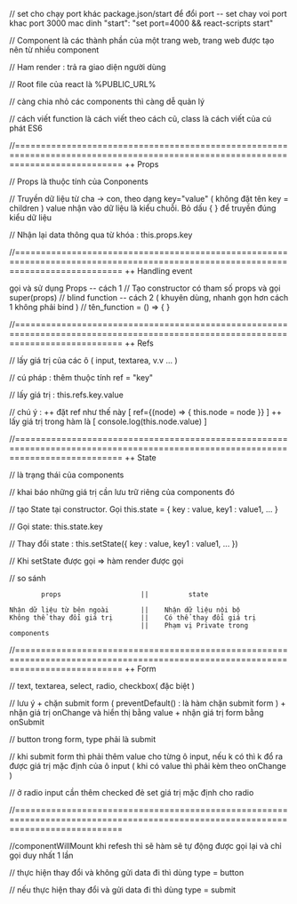 // set cho chạy port khác package.json/start để đổi port
-- set chay voi port khac port 3000 mac dinh
"start": "set port=4000 && react-scripts start"

// Component là các thành phần của một trang web, trang web được tạo nên từ nhiều component

// Ham render : trả ra giao diện người dùng

// Root file của react là %PUBLIC_URL%

// càng chia nhỏ các components thì càng dễ quản lý

// cách viết function là cách viết theo cách cũ, class là cách viết của cú phát ES6

//=================================================================================================================================
++ Props

// Props là thuộc tính của Conponents

// Truyền dữ liệu từ cha -> con, theo dạng key="value" ( không đặt tên key = children ) value nhận vào dữ liệu là kiểu chuỗi. Bỏ dấu { } để truyền đúng kiểu dữ liệu

// Nhận lại data thông qua từ khóa : this.props.key

//=================================================================================================================================
++ Handling event

gọi và sử dụng Props
    -- cách 1
        // Tạo constructor có tham số props và gọi super(props)
        // blind function
    -- cách 2 ( khuyên dùng, nhanh gọn hơn cách 1 không phải bind )
        // tên_function = () => { }

//=================================================================================================================================
++ Refs

// lấy giá trị của các ô ( input, textarea, v.v ... )

// cú pháp : thêm thuộc tính ref = "key"

// lấy giá trị : this.refs.key.value

// chú ý :
    ++ đặt ref như thế này [ ref={(node) => { this.node = node }} ]
    ++ lấy giá trị trong hàm là [ console.log(this.node.value) ]

//=================================================================================================================================
++ State

// là trạng thái của components

// khai báo những giá trị cần lưu trữ riêng của components đó

// tạo State tại constructor. Gọi this.state = { key : value, key1 : value1, ... }

// Gọi state: this.state.key

// Thay đổi state : this.setState({ key : value, key1 : value1, ... })

// Khi setState được gọi => hàm render được gọi

// so sánh

            props                    ||          state
<!-- ============================================================ -->
    Nhận dữ liệu từ bên ngoài        ||    Nhận dữ liệu nội bộ
    Không thể thay đổi giá trị       ||    Có thể thay đổi giá trị
                                     ||    Phạm vị Private trong components

//=================================================================================================================================
++ Form

// text, textarea, select, radio, checkbox( đặc biệt )

// lưu ý
    + chặn submit form ( preventDefault() : là hàm chặn submit form )
    + nhận giá trị onChange và hiển thị bằng value
    + nhận giá trị form bằng onSubmit

// button trong form, type phải là submit

// khi submit form thì phải thêm value cho từng ô input, nếu k có thì k đổ ra được giá trị mặc định của ô input ( khi có value thì phải kèm theo onChange )

// ở radio input cần thêm checked đẻ set giá trị mặc định cho radio

//=================================================================================================================================

//componentWillMount khi refesh thì sẽ hàm sẽ tự động được gọi lại và chỉ gọi duy nhất 1 lần

// thực hiện thay đổi và không gửi data đi thì dùng type = button

// nếu thực hiện thay đổi và gửi data đi thì dùng type = submit
